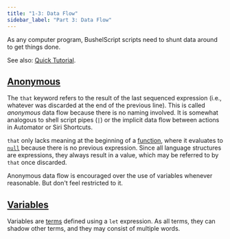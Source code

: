 ```yaml
---
title: "1-3: Data Flow"
sidebar_label: "Part 3: Data Flow"
---
```


As any computer program, BushelScript scripts need to shunt data around to get things done.

See also: [Quick Tutorial](/docs/tutorial/data-flow).

## [Anonymous](/docs/ref/grammar#reference)

The `that` keyword refers to the result of the last sequenced expression (i.e., whatever was discarded at the end of the previous line). This is called _anonymous_ data flow because there is no naming involved. It is somewhat analogous to shell script pipes (`|`) or the implicit data flow between actions in Automator or Siri Shortcuts.

`that` only lacks meaning at the beginning of a [function](functions), where it evaluates to [`null`](basic-syntax#null-the-absence-of-a-value) because there is no previous expression. Since all language structures are expressions, they always result in a value, which may be referred to by `that` once discarded.

Anonymous data flow is encouraged over the use of variables whenever reasonable. But don't feel restricted to it.

## [Variables](/docs/ref/grammar#definition)

Variables are [terms](terms) defined using a `let` expression. As all terms, they can shadow other terms, and they may consist of multiple words.
